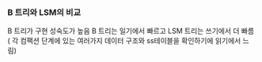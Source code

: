 ### B 트리와 LSM의 비교
B 트리가 구현 성숙도가 높음
B 트리는 일기에서 빠르고
LSM 트리는 쓰기에서 더 빠름 ( 각 컴팩션 단계에 있는 여러가지 데이터 구조와 ss테이블을 확인하기에 읽기에서 느림)

